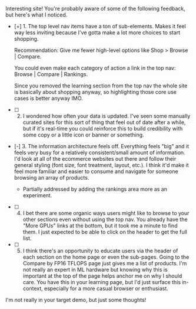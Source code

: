 Interesting site! You're probably aware of some of the following feedback, but here's what I noticed.

- [+] 1. The top level nav items have a ton of sub-elements. Makes it feel way less inviting because I've gotta make a lot more choices to start shopping.

  Recommendation: Give me fewer high-level options like Shop > Browse | Compare.

  You could even make each category of action a link in the top nav: Browse | Compare | Rankings.

  Since you removed the learning section from the top nav the whole site is basically about shopping anyway, so highlighting those core use cases is better anyway IMO.

- [ ] 2. I wondered how often your data is updated. I've seen some manually curated sites for this sort of thing that feel out of date after a while, but if it's real-time you could reinforce this to build credibility with some copy or a little icon or banner or something.

- [-] 3. The information architecture feels off. Everything feels "big" and it feels very busy for a relatively consistent/small amount of information. I'd look at all of the ecommerce websites out there and follow their general styling (font size, font treatment, layout, etc.). I think it'd make it feel more familiar and easier to consume and navigate for someone browsing an array of products.

  - Partially addressed by adding the rankings area more as an experiment.

- [ ] 4. I bet there are some organic ways users might like to browse to your other sections even without using the top nav. You already have the "More GPUs" links at the bottom, but it took me a minute to find them. I just expected to be able to click on the header to get the full list.

- [ ] 5. I think there's an opportunity to educate users via the header of each section on the home page or even the sub-pages. Going to the Compare by FP16 TFLOPS page just gives me a list of products. I'm not really an expert in ML hardware but knowing why this is important at the top of the page helps anchor me on why I should care. You have this in your learning page, but I'd just surface this in-context, especially for a more casual browser or enthusiast.

I'm not really in your target demo, but just some thoughts!
